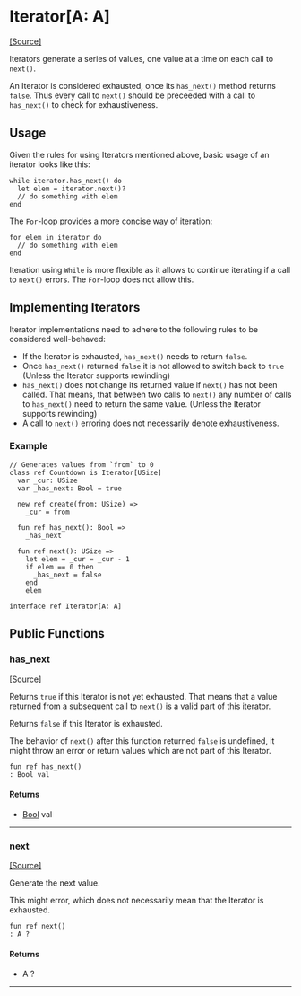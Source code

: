 # Iterator\[A: A\]
<span class="source-link">[[Source]](src/builtin/iterator.md#L-0-1)</span>


Iterators generate a series of values, one value at a time on each call to `next()`.

An Iterator is considered exhausted, once its `has_next()` method returns `false`.
Thus every call to `next()` should be preceeded with a call to `has_next()` to
check for exhaustiveness.

## Usage

Given the rules for using Iterators mentioned above, basic usage
of an iterator looks like this:

```pony
while iterator.has_next() do
  let elem = iterator.next()?
  // do something with elem
end
```

The `For`-loop provides a more concise way of iteration:

```pony
for elem in iterator do
  // do something with elem
end
```

Iteration using `While` is more flexible as it allows to continue iterating if a call to `next()` errors.
The `For`-loop does not allow this.

## Implementing Iterators

Iterator implementations need to adhere to the following rules to be considered well-behaved:

* If the Iterator is exhausted, `has_next()` needs to return `false`.
* Once `has_next()` returned `false` it is not allowed to switch back to `true`
  (Unless the Iterator supports rewinding)
* `has_next()` does not change its returned value if `next()` has not been called.
  That means, that between two calls to `next()` any number of calls to `has_next()`
  need to return the same value. (Unless the Iterator supports rewinding)
* A call to `next()` erroring does not necessarily denote exhaustiveness.

### Example

```pony
// Generates values from `from` to 0
class ref Countdown is Iterator[USize]
  var _cur: USize
  var _has_next: Bool = true

  new ref create(from: USize) =>
    _cur = from

  fun ref has_next(): Bool =>
    _has_next

  fun ref next(): USize =>
    let elem = _cur = _cur - 1
    if elem == 0 then
      _has_next = false
    end
    elem
```



```pony
interface ref Iterator[A: A]
```

## Public Functions

### has_next
<span class="source-link">[[Source]](src/builtin/iterator.md#L-0-69)</span>


Returns `true` if this Iterator is not yet exhausted.
That means that a value returned from a subsequent call to `next()`
is a valid part of this iterator.

Returns `false` if this Iterator is exhausted.

The behavior of `next()` after this function returned `false` is undefined,
it might throw an error or return values which are not part of this Iterator.


```pony
fun ref has_next()
: Bool val
```

#### Returns

* [Bool](builtin-Bool.md) val

---

### next
<span class="source-link">[[Source]](src/builtin/iterator.md#L-0-81)</span>


Generate the next value.

This might error, which does not necessarily mean that the Iterator is exhausted.


```pony
fun ref next()
: A ?
```

#### Returns

* A ?

---

